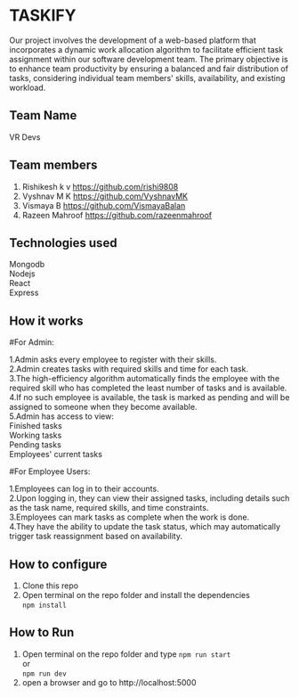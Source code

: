 # TASKIFY

Our project involves the development of a web-based platform that incorporates a dynamic work allocation algorithm to facilitate efficient task assignment within our software development team. The primary objective is to enhance team productivity by ensuring a balanced and fair distribution of tasks, considering individual team members' skills, availability, and existing workload.

## Team Name
  VR Devs

## Team members
1. Rishikesh k v     https://github.com/rishi9808
2. Vyshnav M K       https://github.com/VyshnavMK
3. Vismaya B         https://github.com/VismayaBalan
4. Razeen Mahroof    https://github.com/razeenmahroof
   

## Technologies used
Mongodb <br />
Nodejs <br />
React <br />
Express

## How it works
  #For Admin:

1.Admin asks every employee to register with their skills. <br />
2.Admin creates tasks with required skills and time for each task. <br />
3.The high-efficiency algorithm automatically finds the employee with the required skill who has completed the least number of tasks and is available.<br />
4.If no such employee is available, the task is marked as pending and will be assigned to someone when they become available.<br />
5.Admin has access to view:<br />
    Finished tasks<br />
    Working tasks<br />
    Pending tasks<br />
    Employees' current tasks
    
  #For Employee Users:<br />

1.Employees can log in to their accounts.<br />
2.Upon logging in, they can view their assigned tasks, including details such as the task name, required skills, and time constraints.<br />
3.Employees can mark tasks as complete when the work is done.<br />
4.They have the ability to update the task status, which may automatically trigger task reassignment based on availability.<br />


## How to configure
1. Clone this repo <br /> 
2. Open terminal on the repo folder and install the dependencies  <br /> 
`npm install`

## How to Run
1. Open terminal on the repo folder and type
`npm run start` <br />
or <br />
`npm run dev` <br />
2. open a browser and go to http://localhost:5000
<br />
